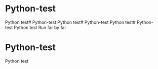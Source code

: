 # Python-test
Python test# Python-test
Python test# Python-test
Python test# Python-test
Python test
Run far by far
# Python-test
Python test
